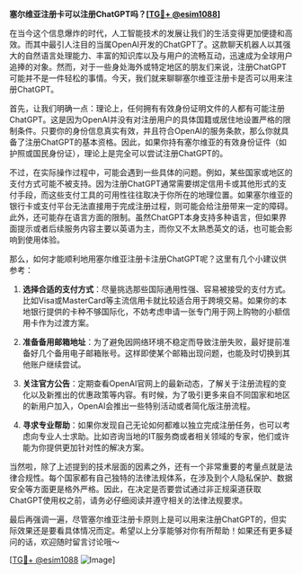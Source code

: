 **塞尔维亚注册卡可以注册ChatGPT吗？[[TG💪+ @esim1088](https://t.me/s/esim1088)]**

在当今这个信息爆炸的时代，人工智能技术的发展让我们的生活变得更加便捷和高效。而其中最引人注目的当属OpenAI开发的ChatGPT了。这款聊天机器人以其强大的自然语言处理能力、丰富的知识库以及与用户的流畅互动，迅速成为全球用户追捧的对象。然而，对于一些身处海外或特定地区的朋友们来说，注册ChatGPT可能并不是一件轻松的事情。今天，我们就来聊聊塞尔维亚注册卡是否可以用来注册ChatGPT。

首先，让我们明确一点：理论上，任何拥有有效身份证明文件的人都有可能注册ChatGPT。这是因为OpenAI并没有对注册用户的具体国籍或居住地设置严格的限制条件。只要你的身份信息真实有效，并且符合OpenAI的服务条款，那么你就具备了注册ChatGPT的基本资格。因此，如果你持有塞尔维亚的有效身份证件（如护照或国民身份证），理论上是完全可以尝试注册ChatGPT的。

不过，在实际操作过程中，可能会遇到一些具体的问题。例如，某些国家或地区的支付方式可能不被支持。因为注册ChatGPT通常需要绑定信用卡或其他形式的支付手段，而这些支付工具的可用性往往取决于你所在的地理位置。如果塞尔维亚的银行卡或支付平台无法直接用于完成注册过程，则可能会给注册带来一定的障碍。此外，还可能存在语言方面的限制。虽然ChatGPT本身支持多种语言，但如果界面提示或者后续服务内容主要以英语为主，而你又不太熟悉英文的话，也可能会影响到使用体验。

那么，如何才能顺利地用塞尔维亚注册卡注册ChatGPT呢？这里有几个小建议供参考：

1. **选择合适的支付方式**：尽量挑选那些国际通用性强、容易被接受的支付方式。比如Visa或MasterCard等主流信用卡就比较适合用于跨境交易。如果你的本地银行提供的卡种不够国际化，不妨考虑申请一张专门用于网上购物的小额信用卡作为过渡方案。

2. **准备备用邮箱地址**：为了避免因网络环境不稳定而导致注册失败，最好提前准备好几个备用电子邮箱账号。这样即使某个邮箱出现问题，也能及时切换到其他账户继续尝试。

3. **关注官方公告**：定期查看OpenAI官网上的最新动态，了解关于注册流程的变化以及新推出的优惠政策等内容。有时候，为了吸引更多来自不同国家和地区的新用户加入，OpenAI会推出一些特别活动或者简化版注册流程。

4. **寻求专业帮助**：如果你发现自己无论如何都难以独立完成注册任务，也可以考虑向专业人士求助。比如咨询当地的IT服务商或者相关领域的专家，他们或许能为你提供更加针对性的解决方案。

当然啦，除了上述提到的技术层面的因素之外，还有一个非常重要的考量点就是法律合规性。每个国家都有自己独特的法律法规体系，在涉及到个人隐私保护、数据安全等方面更是格外严格。因此，在决定是否要尝试通过非正规渠道获取ChatGPT使用权之前，请务必仔细阅读并遵守相关的法律法规要求。

最后再强调一遍，尽管塞尔维亚注册卡原则上是可以用来注册ChatGPT的，但实际效果还是要看具体情况而定。希望以上分享能够对你有所帮助！如果还有更多疑问的话，欢迎随时留言讨论哦～

[[TG💪+ @esim1088](https://t.me/s/esim1088) ![Image](https://i.postimg.cc/4NQfJmqS/Snipaste-2025-05-13-00-14-12.png)]